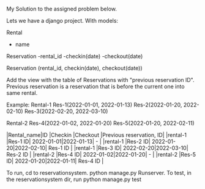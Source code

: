 My Solution to the assigned problem below.

Lets we have a django project.
With models:

Rental
 - name

Reservation
  -rental_id
  -checkin(date)
  -checkout(date)
  
Reservation (rental_id, checkin(date), checkout(date))

Add the view with the table of Reservations with "previous reservation ID".
Previous reservation is a reservation that is before the current one into same
rental.

Example:
Rental-1
Res-1(2022-01-01, 2022-01-13)
Res-2(2022-01-20, 2022-02-10)
Res-3(2022-02-20, 2022-03-10)

Rental-2
Res-4(2022-01-02, 2022-01-20)
Res-5(2022-01-20, 2022-02-11)


|Rental_name|ID      |Checkin    |Checkout  |Previous reservation, ID|
|rental-1   |Res-1 ID| 2022-01-01|2022-01-13| -                      |
|rental-1   |Res-2 ID| 2022-01-20|2022-02-10| Res-1 ID               |
|rental-1   |Res-3 ID| 2022-02-20|2022-03-10| Res-2 ID               |
|rental-2   |Res-4 ID| 2022-01-02|2022-01-20| -                      |
|rental-2   |Res-5 ID| 2022-01-20|2022-01-11| Res-4 ID               |

To run, cd to reservationsystem. python manage.py Runserver.
To test, in the reservationsystem dir, run python manage.py test



